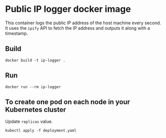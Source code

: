 # Public IP logger docker image

This container logs the public IP address of the host machine every second. It uses the `ipify` API to fetch the IP address and outputs it along with a timestamp.

## Build
```
docker build -t ip-logger .
```

## Run
```
docker run --rm ip-logger
```

## To create one pod on each node in your Kubernetes cluster
Update `replicas` value.

```
kubectl apply -f deployment.yaml
```
